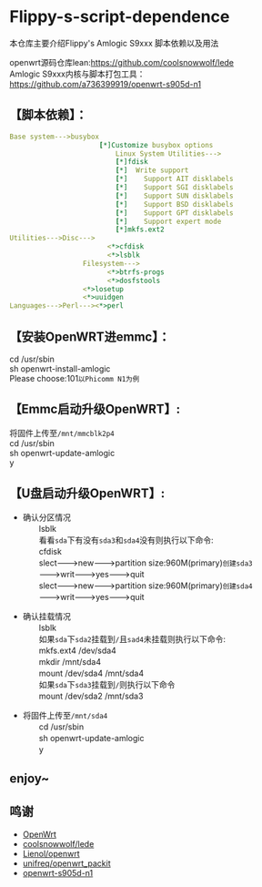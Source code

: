 # Flippy-s-script-dependence
本仓库主要介绍Flippy's Amlogic S9xxx 脚本依赖以及用法

openwrt源码仓库lean:https://github.com/coolsnowwolf/lede  
Amlogic S9xxx内核与脚本打包工具：https://github.com/a736399919/openwrt-s905d-n1  

## 【脚本依赖】：

```yaml
Base system--->busybox  
                      [*]Customize busybox options  
                          Linux System Utilities--->  
                          [*]fdisk  
                          [*]  Write support  
                          [*]    Support AIT disklabels  
                          [*]    Support SGI disklabels  
                          [*]    Support SUN disklabels  
                          [*]    Support BSD disklabels  
                          [*]    Support GPT disklabels  
                          [*]    Support expert mode  
                          [*]mkfs.ext2  
Utilities--->Disc--->  
                        <*>cfdisk  
                        <*>lsblk  
                  Filesystem--->  
                        <*>btrfs-progs  
                        <*>dosfstools         
                  <*>losetup  
                  <*>uuidgen  
Languages--->Perl---><*>perl  
```

## 【安装OpenWRT进emmc】：

cd /usr/sbin  
sh openwrt-install-amlogic  
Please choose:101`以Phicomm N1为例` 

## 【Emmc启动升级OpenWRT】:

将固件上传至`/mnt/mmcblk2p4`  
cd /usr/sbin  
sh openwrt-update-amlogic  
y  

## 【U盘启动升级OpenWRT】:

* 确认分区情况  
　　lsblk  
　　看看`sda`下有没有`sda3`和`sda4`没有则执行以下命令:  
　　cfdisk  
　　slect--->new--->partition size:960M(primary)`创建sda3`  
　　--->writ--->yes--->quit  
　　slect--->new--->partition size:960M(primary)`创建sda4`  
　　--->writ--->yes--->quit  
             
* 确认挂载情况  
　　lsblk  
　　如果`sda`下`sda2`挂载到`/`且`sad4`未挂载则执行以下命令:  
　　mkfs.ext4 /dev/sda4  
　　mkdir /mnt/sda4  
　　mount /dev/sda4 /mnt/sda4  
　　如果`sda`下`sda3`挂载到`/`则执行以下命令  
　　mount /dev/sda2 /mnt/sda3  
      
* 将固件上传至`/mnt/sda4`  
　　cd /usr/sbin  
　　sh openwrt-update-amlogic  
　　y  
   
## enjoy~
 
## 鸣谢

- [OpenWrt](https://github.com/openwrt/openwrt)
- [coolsnowwolf/lede](https://github.com/coolsnowwolf/lede)
- [Lienol/openwrt](https://github.com/Lienol/openwrt)
- [unifreq/openwrt_packit](https://github.com/unifreq/openwrt_packit)
- [openwrt-s905d-n1](https://github.com/a736399919/openwrt-s905d-n1)
